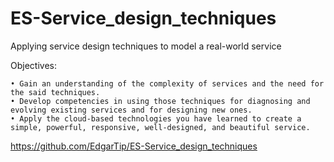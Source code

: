# ES-Service_design_techniques
Applying service design techniques to model a real-world service


Objectives:

    • Gain an understanding of the complexity of services and the need for the said techniques.
    • Develop competencies in using those techniques for diagnosing and evolving existing services and for designing new ones. 
    • Apply the cloud-based technologies you have learned to create a simple, powerful, responsive, well-designed, and beautiful service.


https://github.com/EdgarTip/ES-Service_design_techniques